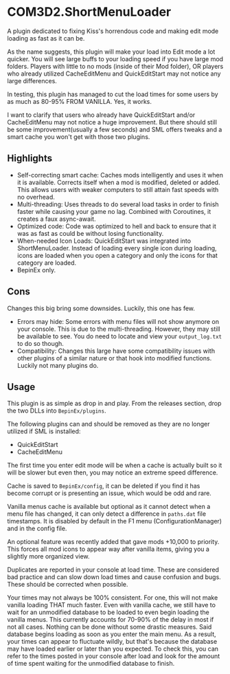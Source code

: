 # COM3D2.ShortMenuLoader
A plugin dedicated to fixing Kiss's horrendous code and making edit mode loading as fast as it can be.

As the name suggests, this plugin will make your load into Edit mode a lot quicker. You will see large buffs to your loading speed if you have large mod folders. Players with little to no mods (inside of their Mod folder), OR players who already utilized CacheEditMenu and QuickEditStart may not notice any large differences.

In testing, this plugin has managed to cut the load times for some users by as much as 80-95% FROM VANILLA. Yes, it works.

I want to clarify that users who already have QuickEditStart and/or CacheEditMenu may not notice a huge improvement. But there should still be some improvement(usually a few seconds) and SML offers tweaks and a smart cache you won't get with those two plugins.

## Highlights
- Self-correcting smart cache: Caches mods intelligently and uses it when it is available. Corrects itself when a mod is modified, deleted or added. This allows users with weaker computers to still attain fast speeds with no overhead.
- Multi-threading: Uses threads to do several load tasks in order to finish faster while causing your game no lag. Combined with Coroutines, it creates a faux async-await.
- Optimized code: Code was optimized to hell and back to ensure that it was as fast as could be without losing functionality.
- When-needed Icon Loads: QuickEditStart was integrated into ShortMenuLoader. Instead of loading every single icon during loading, icons are loaded when you open a category and only the icons for that category are loaded.
- BepinEx only.

## Cons
Changes this big bring some downsides. Luckily, this one has few.
- Errors may hide: Some errors with menu files will not show anymore on your console. This is due to the multi-threading. However, they may still be available to see. You do need to locate and view your `output_log.txt` to do so though.
- Compatibility: Changes this large have some compatibility issues with other plugins of a similar nature or that hook into modified functions. Luckily not many plugins do.

## Usage
This plugin is as simple as drop in and play. From the releases section, drop the two DLLs into `BepinEx/plugins`.

The following plugins can and should be removed as they are no longer utilized if SML is installed:
- QuickEditStart
- CacheEditMenu

The first time you enter edit mode will be when a cache is actually built so it will be slower but even then, you may notice an extreme speed difference.

Cache is saved to `BepinEx/config`, it can be deleted if you find it has become corrupt or is presenting an issue, which would be odd and rare.

Vanilla menus cache is available but optional as it cannot detect when a menu file has changed, it can only detect a difference in `paths.dat` file timestamps. It is disabled by default in the F1 menu (ConfigurationManager) and in the config file.

An optional feature was recently added that gave mods +10,000 to priority. This forces all mod icons to appear way after vanilla items, giving you a slightly more organized view.

Duplicates are reported in your console at load time. These are considered bad practice and can slow down load times and cause confusion and bugs. These should be corrected when possible.

Your times may not always be 100% consistent. For one, this will not make vanilla loading THAT much faster. Even with vanilla cache, we still have to wait for an unmodified database to be loaded to even begin loading the vanilla menus. This currently accounts for 70-90% of the delay in most if not all cases. Nothing can be done without some drastic measures. Said database begins loading as soon as you enter the main menu. As a result, your times can appear to fluctuate wildly, but that's because the database may have loaded earlier or later than you expected. To check this, you can refer to the times posted in your console after load and look for the amount of time spent waiting for the unmodified database to finish.
